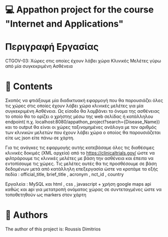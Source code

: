 # :computer:  Appathon project for the course "Internet and Applications" 

# Περιγραφή Εργασίας
CTGOV-03: Χώρες στις οποίες έχουν λάβει χώρα Κλινικές Μελέτες γύρω από μία συγκεκριμένη Ασθένεια

# :book: Contents
Σκοπός να φτιάξουμε μία διαδικτυακή εφαρμογή που θα παρουσιάζει όλες τις χώρες στις οποίες έχουν λάβει χώρα κλινικές μελέτες για μία συγκεκριμένη Ασθένεια. Ως είσοδο θα λαμβάνει το όνομα της ασθένειας το οποίο θα το ορίζει ο χρήστης μέσω της web σελίδας ή κατάλληλου endpoint( π.χ. localhost:8080/appathon_project?search={Disease_Name}) και το output θα είναι οι χώρες ταξινομημένες ανάλογα με τον αριθμός των κλινικών μελετών που έχουν λάβει χώρα ο οποίος θα παρουσιάζεται είτε ως json είτε πάνω σε χάρτη.

Για τις ανάγκες τις εφαρμογής αυτής κατεβάσαμε όλες τις διαθέσιμες κλινικές δοκιμές (XML αρχεία) από το https://clinicaltrials.gov/ ώστε να φιλτράρουμε τις κλινικές μελέτες με βάση την ασθένεια και έπειτα να εντοπίσουμε τις χώρες. Τις μελέτες αυτές θα τις προσθέσουμε σε βάση δεδομένων μετά από κατάλληλη επεξεργασία ώστε να κρατάμε τα εξής πεδία : official_title, brief_title , acronym , nct_id , country

Εργαλεία :
  MySQL και html , css , javascript + χρήση google maps api καθώς και api για μετατροπή ονόματος χώρας σε συντεταγμένες ώστε να τοποθετηθούν ως markers στον χάρτη

# :pencil: Authors
The author of this project is: Roussis Dimitrios

